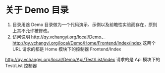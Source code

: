 # 关于 Demo 目录 #

 1. 目录用途
 Demo 目录做为一个代码演示、示例以及前瞻性实验而存在，原则上其不允许被修改。
 2. 访问说明
 http://qy.vchangyi.org/local/Demo、http://qy.vchangyi.org/local/Demo/Home/Frontend/Index/index
 这两个 URL 请求的都是 Home 模块下的控制器 Frontend/Index

 http://qy.vchangyi.org/local/Demo/Api/Test/List/index
 请求的是 Api 模块下的 Test/List 控制器
 